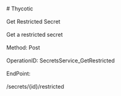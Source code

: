 <br>#     Thycotic</br>
<br>Get Restricted Secret</br>
<br>Get a restricted secret</br>
<br>Method: Post</br>
<br>OperationID: SecretsService_GetRestricted</br>
<br>EndPoint:</br>
<br>/secrets/{id}/restricted</br>
